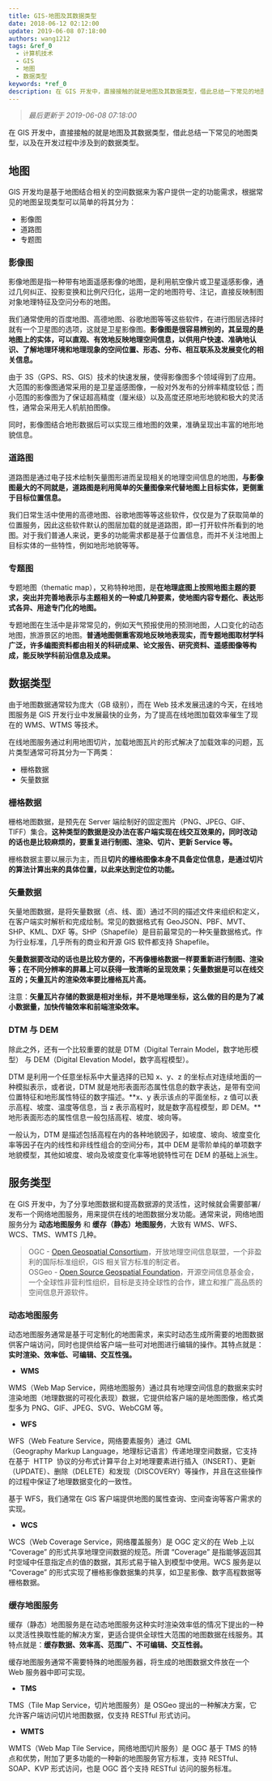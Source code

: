 ```yaml
---
title: GIS-地图及其数据类型
date: 2018-06-12 02:12:00
update: 2019-06-08 07:18:00
authors: wang1212
tags: &ref_0
  - 计算机技术
  - GIS
  - 地图
  - 数据类型
keywords: *ref_0
description: 在 GIS 开发中，直接接触的就是地图及其数据类型，借此总结一下常见的地图类型，以及在开发过程中涉及到的数据类型。
---
```


> _最后更新于 2019-06-08 07:18:00_

在 GIS 开发中，直接接触的就是地图及其数据类型，借此总结一下常见的地图类型，以及在开发过程中涉及到的数据类型。

<!-- truncate -->

## 地图

GIS 开发均是基于地图结合相关的空间数据来为客户提供一定的功能需求，根据常见的地图呈现类型可以简单的将其分为：

- 影像图
- 道路图
- 专题图

### 影像图

影像地图是指一种带有地面遥感影像的地图，是利用航空像片或卫星遥感影像，通过几何纠正、投影变换和比例尺归化，运用一定的地图符号、注记，直接反映制图对象地理特征及空问分布的地图。

我们通常使用的百度地图、高德地图、谷歌地图等等这些软件，在进行图层选择时就有一个卫星图的选项，这就是卫星影像图。**影像图是很容易辨别的，其呈现的是地图上的实体，可以直观、有效地反映地理空间信息，以供用户快速、准确地认识、了解地理环境和地理现象的空间位置、形态、分布、相互联系及发展变化的相关信息。**

由于 3S（GPS、RS、GIS）技术的快速发展，使得影像图多个领域得到了应用。大范围的影像图通常采用的是卫星遥感图像，一般对外发布的分辨率精度较低；而小范围的影像图为了保证超高精度（厘米级）以及高度还原地形地貌和极大的灵活性，通常会采用无人机航拍图像。

同时，影像图结合地形数据后可以实现三维地图的效果，准确呈现出丰富的地形地貌信息。

### 道路图

道路图是通过电子技术绘制矢量图形进而呈现相关的地理空间信息的地图，**与影像图最大的不同就是，道路图是利用简单的矢量图像来代替地图上目标实体，更侧重于目标位置信息。**

我们日常生活中使用的高德地图、谷歌地图等等这些软件，仅仅是为了获取简单的位置服务，因此这些软件默认的图层加载的就是道路图，即一打开软件所看到的地图。对于我们普通人来说，更多的功能需求都是基于位置信息，而并不关注地图上目标实体的一些特性，例如地形地貌等等。

### 专题图

专题地图（thematic map），又称特种地图，是**在地理底图上按照地图主题的要求，突出并完善地表示与主题相关的一种或几种要素，使地图内容专题化、表达形式各异、用途专门化的地图。**

专题地图在生活中是非常常见的，例如天气预报使用的预测地图，人口变化的动态地图，旅游景区的地图。**普通地图侧重客观地反映地表现实，而专题地图取材学科广泛，许多编图资料都由相关的科研成果、论文报告、研究资料、遥感图像等构成，能反映学科前沿信息及成果。**

## 数据类型

由于地图数据通常较为庞大（GB 级别），而在 Web 技术发展迅速的今天，在线地图服务是 GIS 开发行业中发展最快的业务，为了提高在线地图加载效率催生了现在的 WMS、WTMS 等技术。

在线地图服务通过利用地图切片，加载地图瓦片的形式解决了加载效率的问题，瓦片类型通常可将其分为一下两类：

- 栅格数据
- 矢量数据

### 栅格数据

栅格地图数据，是预先在 Server 端绘制好的固定图片（PNG、JPEG、GIF、TIFF）集合。**这种类型的数据是没办法在客户端实现在线交互效果的，同时改动的话也是比较麻烦的，要重复进行制图、渲染、切片、更新 Service 等。**

栅格数据主要以展示为主，而且**切片的栅格图像本身不具备定位信息，是通过切片的算法计算出来的具体位置，以此来达到定位的功能。**

### 矢量数据

矢量地图数据，是将矢量数据（点、线、面）通过不同的描述文件来组织和定义，在客户端实时解析和完成绘制。常见的数据格式有 GeoJSON、PBF、MVT、SHP、KML、DXF 等。SHP（Shapefile）是目前最常见的一种矢量数据格式。作为行业标准，几乎所有的商业和开源 GIS 软件都支持 Shapefile。

**矢量数据要改动的话也是比较方便的，不再像栅格数据一样要重新进行制图、渲染等；在不同分辨率的屏幕上可以获得一致清晰的呈现效果；矢量数据是可以在线交互的；矢量瓦片的渲染效率要比栅格瓦片高。**

注意：**矢量瓦片存储的数据是相对坐标，并不是地理坐标，这么做的目的是为了减小数据量，加快传输效率和前端渲染效率。**

### DTM 与 DEM

除此之外，还有一个比较重要的就是 DTM（Digital Terrain Model，数字地形模型） 与 DEM（Digital Elevation Model，数字高程模型）。

DTM 是利用一个任意坐标系中大量选择的已知 x、y、z 的坐标点对连续地面的一种模拟表示，或者说，DTM 就是地形表面形态属性信息的数字表达，是带有空间位置特征和地形属性特征的数字描述。**x、y 表示该点的平面坐标，z 值可以表示高程、坡度、温度等信息，当 z 表示高程时，就是数字高程模型，即 DEM。**地形表面形态的属性信息一般包括高程、坡度、坡向等。

一般认为，DTM 是描述包括高程在内的各种地貌因子，如坡度、坡向、坡度变化率等因子在内的线性和非线性组合的空间分布，其中 DEM 是零阶单纯的单项数字地貌模型，其他如坡度、坡向及坡度变化率等地貌特性可在 DEM 的基础上派生。

## 服务类型

在 GIS 开发中，为了分享地图数据和提高数据源的灵活性，这时候就会需要部署/发布一个网络地图服务，用来提供在线的地图数据分发功能。通常来说，网络地图服务分为 **动态地图服务** 和 **缓存（静态）地图服务**，大致有 WMS、WFS、WCS、TMS、WMTS 几种。

> OGC - [Open Geospatial Consortium](http://www.opengeospatial.org/)，开放地理空间信息联盟，一个非盈利的国际标准组织，GIS 相关官方标准的制定者。 <br />
> OSGeo - [Open Source Geospatial Foundation](https://www.osgeo.org/)，开源空间信息基金会，一个全球性非营利性组织，目标是支持全球性的合作，建立和推广高品质的空间信息开源软件。

### 动态地图服务

动态地图服务通常是基于可定制化的地图需求，来实时动态生成所需要的地图数据供客户端访问，同时也提供给客户端一些可对地图进行编辑的操作。其特点就是：**实时渲染、效率低、可编辑、交互性强。**

- **WMS**

WMS（Web Map Service，网络地图服务）通过具有地理空间信息的数据来实时渲染地图（地理数据的可视化表现）数据，它提供给客户端的是地图图像，格式类型多为 PNG、GIF、JPEG、SVG、WebCGM 等。

- **WFS**

WFS（Web Feature Service，网络要素服务）通过  GML（Geography Markup Language，地理标记语言）传递地理空间数据，它支持在基于  HTTP  协议的分布式计算平台上对地理要素进行插入（INSERT）、更新（UPDATE）、删除（DELETE）和发现（DISCOVERY）等操作，并且在这些操作的过程中保证了地理数据变化的一致性。

基于 WFS，我们通常在 GIS 客户端提供地图的属性查询、空间查询等客户需求的实现。

- **WCS**

WCS（Web Coverage Service，网络覆盖服务）是 OGC 定义的在 Web 上以 “Coverage” 的形式共享地理空间数据的规范。所谓 “Coverage” 是指能够返回其时空域中任意指定点的值的数据，其形式易于输入到模型中使用。WCS 服务是以 “Coverage” 的形式实现了栅格影像数据集的共享，如卫星影像、数字高程数据等栅格数据。

### 缓存地图服务

缓存（静态）地图服务是在动态地图服务这种实时渲染效率低的情况下提出的一种以灵活性换取性能的解决方案，更适合提供全球性大范围的地图数据在线服务。其特点就是：**缓存数据、效率高、范围广、不可编辑、交互性弱。**

缓存地图服务通常不需要特殊的地图服务器，将生成的地图数据文件放在一个 Web 服务器中即可实现。

- **TMS**

TMS（Tile Map Service，切片地图服务）是 OSGeo 提出的一种解决方案，它允许客户端访问切片地图数据，仅支持 RESTful 形式访问。

- **WMTS**

WMTS（Web Map Tile Service，网络地图切片服务）是 OGC 基于 TMS 的特点和优势，附加了更多功能的一种新的地图服务官方标准，支持 RESTful、SOAP、KVP 形式访问，也是 OGC 首个支持 RESTful 访问的服务标准。
